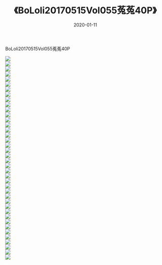 ﻿---
layout: post
title:  《BoLoli20170515Vol055菟菟40P》
date:   2020-01-11
img: http://img.660000.xyz/Sharelink/性感/2020/BoLoli20170515Vol055菟菟40P/000.jpg
categories: [美女, 清纯, 唯美]
---

BoLoli20170515Vol055菟菟40P

  ![](http://img.660000.xyz/Sharelink/性感/2020/BoLoli20170515Vol055菟菟40P/001.jpg) <br> ![](http://img.660000.xyz/Sharelink/性感/2020/BoLoli20170515Vol055菟菟40P/002.jpg) <br> ![](http://img.660000.xyz/Sharelink/性感/2020/BoLoli20170515Vol055菟菟40P/003.jpg) <br> ![](http://img.660000.xyz/Sharelink/性感/2020/BoLoli20170515Vol055菟菟40P/004.jpg) <br> ![](http://img.660000.xyz/Sharelink/性感/2020/BoLoli20170515Vol055菟菟40P/005.jpg) <br> ![](http://img.660000.xyz/Sharelink/性感/2020/BoLoli20170515Vol055菟菟40P/006.jpg) <br> ![](http://img.660000.xyz/Sharelink/性感/2020/BoLoli20170515Vol055菟菟40P/007.jpg) <br> ![](http://img.660000.xyz/Sharelink/性感/2020/BoLoli20170515Vol055菟菟40P/008.jpg) <br> ![](http://img.660000.xyz/Sharelink/性感/2020/BoLoli20170515Vol055菟菟40P/009.jpg) <br> ![](http://img.660000.xyz/Sharelink/性感/2020/BoLoli20170515Vol055菟菟40P/010.jpg) <br> ![](http://img.660000.xyz/Sharelink/性感/2020/BoLoli20170515Vol055菟菟40P/011.jpg) <br> ![](http://img.660000.xyz/Sharelink/性感/2020/BoLoli20170515Vol055菟菟40P/012.jpg) <br> ![](http://img.660000.xyz/Sharelink/性感/2020/BoLoli20170515Vol055菟菟40P/013.jpg) <br> ![](http://img.660000.xyz/Sharelink/性感/2020/BoLoli20170515Vol055菟菟40P/014.jpg) <br> ![](http://img.660000.xyz/Sharelink/性感/2020/BoLoli20170515Vol055菟菟40P/015.jpg) <br> ![](http://img.660000.xyz/Sharelink/性感/2020/BoLoli20170515Vol055菟菟40P/016.jpg) <br> ![](http://img.660000.xyz/Sharelink/性感/2020/BoLoli20170515Vol055菟菟40P/017.jpg) <br> ![](http://img.660000.xyz/Sharelink/性感/2020/BoLoli20170515Vol055菟菟40P/018.jpg) <br> ![](http://img.660000.xyz/Sharelink/性感/2020/BoLoli20170515Vol055菟菟40P/019.jpg) <br> ![](http://img.660000.xyz/Sharelink/性感/2020/BoLoli20170515Vol055菟菟40P/020.jpg) <br> ![](http://img.660000.xyz/Sharelink/性感/2020/BoLoli20170515Vol055菟菟40P/021.jpg) <br> ![](http://img.660000.xyz/Sharelink/性感/2020/BoLoli20170515Vol055菟菟40P/022.jpg) <br> ![](http://img.660000.xyz/Sharelink/性感/2020/BoLoli20170515Vol055菟菟40P/023.jpg) <br> ![](http://img.660000.xyz/Sharelink/性感/2020/BoLoli20170515Vol055菟菟40P/024.jpg) <br> ![](http://img.660000.xyz/Sharelink/性感/2020/BoLoli20170515Vol055菟菟40P/025.jpg) <br> ![](http://img.660000.xyz/Sharelink/性感/2020/BoLoli20170515Vol055菟菟40P/026.jpg) <br> ![](http://img.660000.xyz/Sharelink/性感/2020/BoLoli20170515Vol055菟菟40P/027.jpg) <br> ![](http://img.660000.xyz/Sharelink/性感/2020/BoLoli20170515Vol055菟菟40P/028.jpg) <br> ![](http://img.660000.xyz/Sharelink/性感/2020/BoLoli20170515Vol055菟菟40P/029.jpg) <br> ![](http://img.660000.xyz/Sharelink/性感/2020/BoLoli20170515Vol055菟菟40P/030.jpg) <br> ![](http://img.660000.xyz/Sharelink/性感/2020/BoLoli20170515Vol055菟菟40P/031.jpg) <br> ![](http://img.660000.xyz/Sharelink/性感/2020/BoLoli20170515Vol055菟菟40P/032.jpg) <br> ![](http://img.660000.xyz/Sharelink/性感/2020/BoLoli20170515Vol055菟菟40P/033.jpg) <br> ![](http://img.660000.xyz/Sharelink/性感/2020/BoLoli20170515Vol055菟菟40P/034.jpg) <br> ![](http://img.660000.xyz/Sharelink/性感/2020/BoLoli20170515Vol055菟菟40P/035.jpg) <br> ![](http://img.660000.xyz/Sharelink/性感/2020/BoLoli20170515Vol055菟菟40P/036.jpg) <br> ![](http://img.660000.xyz/Sharelink/性感/2020/BoLoli20170515Vol055菟菟40P/037.jpg) <br> ![](http://img.660000.xyz/Sharelink/性感/2020/BoLoli20170515Vol055菟菟40P/038.jpg) <br> ![](http://img.660000.xyz/Sharelink/性感/2020/BoLoli20170515Vol055菟菟40P/039.jpg) <br> ![](http://img.660000.xyz/Sharelink/性感/2020/BoLoli20170515Vol055菟菟40P/040.jpg) <br>